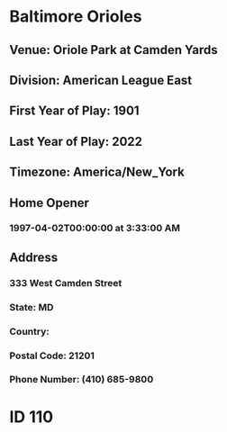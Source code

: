 # Baltimore Orioles
## Venue: Oriole Park at Camden Yards
## Division: American League East
## First Year of Play: 1901
## Last Year of Play: 2022
## Timezone: America/New_York
## Home Opener
### 1997-04-02T00:00:00 at 3:33:00 AM
## Address
### 333 West Camden Street
### State: MD
### Country: 
### Postal Code: 21201
### Phone Number: (410) 685-9800
# ID 110